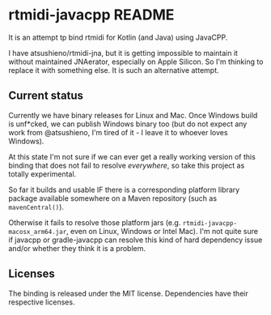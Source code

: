 # rtmidi-javacpp README

It is an attempt tp bind rtmidi for Kotlin (and Java) using JavaCPP.

I have atsushieno/rtmidi-jna, but it is getting impossible to maintain it without maintained JNAerator, especially on Apple Silicon. So I'm thinking to replace it with something else. It is such an alternative attempt.

## Current status

Currently we have binary releases for Linux and Mac. Once Windows build is unf*cked, we can publish Windows binary too (but do not expect any work from @atsushieno, I'm tired of it - I leave it to whoever loves Windows).

At this state I'm not sure if we can ever get a really working version of this binding that does not fail to resolve *everywhere*, so take this project as totally experimental.

So far it builds and usable IF there is a corresponding platform library package available somewhere on a Maven repository (such as `mavenCentral()`).

Otherwise it fails to resolve those platform jars (e.g. `rtmidi-javacpp-macosx_arm64.jar`, even on Linux, Windows or Intel Mac). I'm not quite sure if javacpp or gradle-javacpp can resolve this kind of hard dependency issue and/or whether they think it is a problem.

## Licenses

The binding is released under the MIT license. Dependencies have their
respective licenses.
